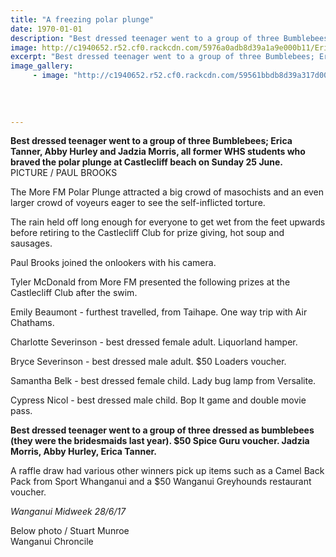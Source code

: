 ```yaml
---
title: "A freezing polar plunge"
date: 1970-01-01
description: "Best dressed teenager went to a group of three Bumblebees; Erica Tanner, Abby Hurley and Jadzia Morris, all former WHS students..."
image: http://c1940652.r52.cf0.rackcdn.com/5976a0adb8d39a1a9e000b11/Erica-Tanner,AbbyJadziaCastlecliff-polar-swim.jpg
excerpt: "Best dressed teenager went to a group of three Bumblebees; Erica Tanner, Abby Hurley and Jadzia Morris, all former WHS students who braved the polar plunge at Castlecliff beach on Sunday 25 June."
image_gallery:
     - image: "http://c1940652.r52.cf0.rackcdn.com/59561bbdb8d39a317d0001ce/SUFFFFF.jpg"
    
    
    
    
---
```


<p><span><strong>Best dressed teenager went to a group of three Bumblebees; Erica Tanner, Abby Hurley and Jadzia Morris, all former WHS students who braved the polar plunge at Castlecliff beach on Sunday 25 June.&nbsp;</strong><br />PICTURE / PAUL BROOKS</span></p>
<p class="element element-paragraph">The More FM Polar Plunge attracted a big crowd of masochists and an even larger crowd of voyeurs eager to see the self-inflicted torture.</p>
<p class="element element-paragraph">The rain held off long enough for everyone to get wet from the feet upwards before retiring to the Castlecliff Club for prize giving, hot soup and sausages.</p>
<p class="element element-paragraph">Paul Brooks joined the onlookers with his camera.</p>
<p class="element element-paragraph">Tyler McDonald from More FM presented the following prizes at the Castlecliff Club after the swim.</p>
<p class="element element-paragraph">Emily Beaumont - furthest travelled, from Taihape. One way trip with Air Chathams.</p>
<p class="element element-paragraph">Charlotte Severinson - best dressed female adult. Liquorland hamper.</p>
<p class="element element-paragraph">Bryce Severinson - best dressed male adult. $50 Loaders voucher.</p>
<p class="element element-paragraph">Samantha Belk - best dressed female child. Lady bug lamp from Versalite.</p>
<p class="element element-paragraph">Cypress Nicol - best dressed male child. Bop It game and double movie pass.</p>
<p class="element element-paragraph"><strong>Best dressed teenager went to a group of three dressed as bumblebees (they were the bridesmaids last year). $50 Spice Guru voucher. Jadzia Morris, Abby Hurley, Erica Tanner.</strong></p>
<p class="element element-paragraph">A raffle draw had various other winners pick up items such as a Camel Back Pack from Sport Whanganui and a $50 Wanganui Greyhounds restaurant voucher.</p>
<p><em>Wanganui Midweek 28/6/17</em></p>
<p>Below photo / Stuart Munroe<br />Wanganui Chroncile&nbsp;</p>

